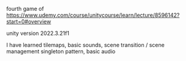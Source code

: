fourth game of https://www.udemy.com/course/unitycourse/learn/lecture/8596142?start=0#overview

unity version 2022.3.21f1

I have learned tilemaps,
basic sounds,
scene transition / scene management
singleton pattern, basic audio
